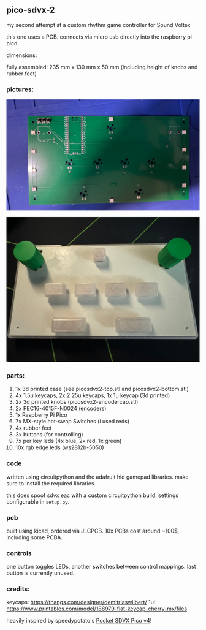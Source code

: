## pico-sdvx-2

my second attempt at a custom rhythm game controller for Sound Voltex

this one uses a PCB. connects via micro usb directly into the raspberry pi pico.

dimensions:


fully assembled: 235 mm x 130 mm x 50 mm (including height of knobs and rubber feet)

### pictures:

![](images/pcb.jpg)

![](images/fully_assembled.jpg)

### parts:

1. 1x 3d printed case (see picosdvx2-top.stl and picosdvx2-bottom.stl)
2. 4x 1.5u keycaps, 2x 2.25u keycaps, 1x 1u keycap (3d printed)
3. 2x 3d printed knobs (picosdvx2-encodercap.stl)
4. 2x PEC16-4015F-N0024 (encoders)
5. 1x Raspberry Pi Pico
7. 7x MX-style hot-swap Switches (i used reds)
8. 4x rubber feet
9. 3x buttons (for controlling)
10. 7x per key leds (4x blue, 2x red, 1x green)
11. 10x rgb edge leds (ws2812b-5050)

### code

written using circuitpython and the adafruit hid gamepad libraries. make sure to install the required libraries.

this does spoof sdvx eac with a custom circuitpython build. settings configurable in `setup.py`.

### pcb

built using kicad, ordered via JLCPCB. 10x PCBs cost around ~100$, including some PCBA.


### controls

one button toggles LEDs, another switches between control mappings. last button is currently unused.

### credits:
keycaps: https://thangs.com/designer/demitriaswilbert/
1u: https://www.printables.com/model/188979-flat-keycap-cherry-mx/files

heavily inspired by speedypotato's [Pocket SDVX Pico v4](https://github.com/speedypotato/Pocket-SDVX-Pico-v4)!